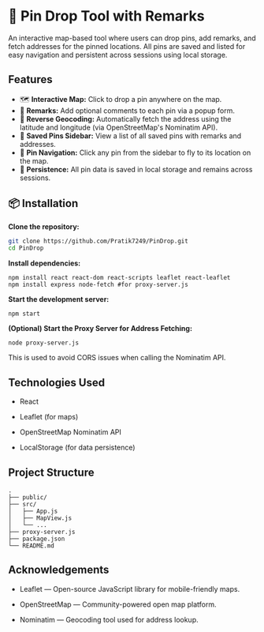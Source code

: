 # 📍 Pin Drop Tool with Remarks

An interactive map-based tool where users can drop pins, add remarks, and fetch addresses for the pinned locations. All pins are saved and listed for easy navigation and persistent across sessions using local storage.



##  Features

- 🗺️ **Interactive Map:** Click to drop a pin anywhere on the map.
- 📝 **Remarks:** Add optional comments to each pin via a popup form.
- 📍 **Reverse Geocoding:** Automatically fetch the address using the latitude and longitude (via OpenStreetMap's Nominatim API).
- 💾 **Saved Pins Sidebar:** View a list of all saved pins with remarks and addresses.
- 🧭 **Pin Navigation:** Click any pin from the sidebar to fly to its location on the map.
- 🔁 **Persistence:** All pin data is saved in local storage and remains across sessions.



## 📦 Installation

**Clone the repository:**
   ```bash
   git clone https://github.com/Pratik7249/PinDrop.git
   cd PinDrop
   ```
**Install dependencies:**
```
npm install react react-dom react-scripts leaflet react-leaflet
npm install express node-fetch #for proxy-server.js
``` 
**Start the development server:**

```
npm start
``` 
**(Optional) Start the Proxy Server for Address Fetching:**
```
node proxy-server.js
```
This is used to avoid CORS issues when calling the Nominatim API.

## Technologies Used
- React

- Leaflet (for maps)

- OpenStreetMap Nominatim API

- LocalStorage (for data persistence)

## Project Structure
```
.
├── public/
├── src/
│   ├── App.js
│   ├── MapView.js
│   └── ...
├── proxy-server.js
├── package.json
└── README.md
```

## Acknowledgements
- Leaflet — Open-source JavaScript library for mobile-friendly maps.

- OpenStreetMap — Community-powered open map platform.

- Nominatim — Geocoding tool used for address lookup.

